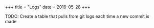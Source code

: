 +++
title = "Logs"
date = 2019-05-28
+++

TODO: Create a table that pulls from git logs each time a new commit is made